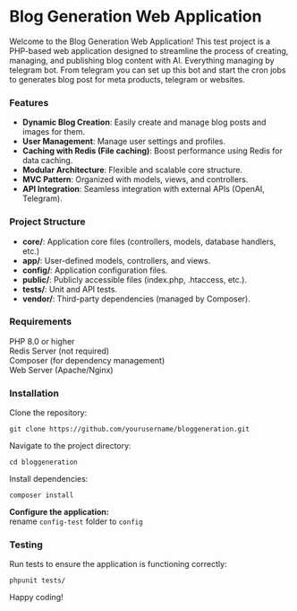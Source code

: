 # Blog Generation Web Application
Welcome to the Blog Generation Web Application! This test project is a PHP-based web application designed to streamline the process of creating, managing, and publishing blog content with AI. Everything managing by telegram bot. From telegram you can set up this bot and start the cron jobs to generates blog post for meta products, telegram or websites.
### Features
* **Dynamic Blog Creation**: Easily create and manage blog posts and images for them.
* **User Management**: Manage user settings and profiles.
* **Caching with Redis (File caching)**: Boost performance using Redis for data caching.
* **Modular Architecture**: Flexible and scalable core structure.
* **MVC Pattern**: Organized with models, views, and controllers.
* **API Integration**: Seamless integration with external APIs (OpenAI, Telegram).
### Project Structure
* **core/**: Application core files (controllers, models, database handlers, etc.)
* **app/**: User-defined models, controllers, and views.
* **config/**: Application configuration files.
* **public/**: Publicly accessible files (index.php, .htaccess, etc.).
* **tests/**: Unit and API tests.
* **vendor/**: Third-party dependencies (managed by Composer).
### Requirements
PHP 8.0 or higher  
Redis Server (not required)  
Composer (for dependency management)  
Web Server (Apache/Nginx)  
### Installation
Clone the repository:
```
git clone https://github.com/yourusername/bloggeneration.git
```
Navigate to the project directory:
```
cd bloggeneration
```
Install dependencies:
```
composer install
```
**Configure the application:**  
rename `config-test` folder to `config`

### Testing

Run tests to ensure the application is functioning correctly:
```
phpunit tests/
```

Happy coding!
